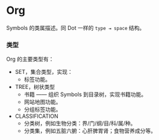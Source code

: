 # Org

Symbols 的类属描述。同 Dot 一样的 `type ⇥ space` 结构。

### 类型

Org 的主要类型有：

* SET，集合类型，实现：
  * 标签功能。
* TREE，树状类型
  * 书籍 —— 组织 Symbols 到目录树，实现书籍功能。
  * 网站地图功能。
  * 分组标签功能。
* CLASSIFICATION
  * 分类树，例如生物分类：界/门/纲/目/科/属/种。
  * 分类集，例如五脏六腑：心肝脾胃肾；食物营养成分等。



